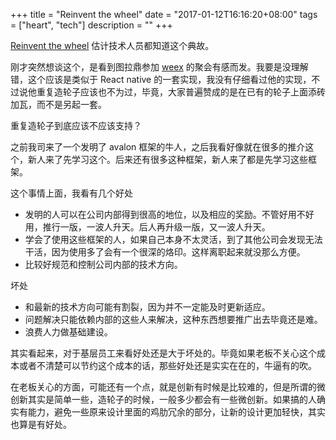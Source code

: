 +++
title = "Reinvent the wheel"
date = "2017-01-12T16:16:20+08:00"
tags = ["heart", "tech"]
description = ""
+++

[Reinvent the wheel](https://en.wikipedia.org/wiki/Reinventing_the_wheel) 估计技术人员都知道这个典故。

刚才突然想谈这个，是看到图拉鼎参加 [weex](https://weex-project.io/) 的聚会有感而发。我要是没理解错，这个应该是类似于 React native 的一套实现，我没有仔细看过他的实现，不过说他重复造轮子应该也不为过，毕竟，大家普遍赞成的是在已有的轮子上面添砖加瓦，而不是另起一套。

重复造轮子到底应该不应该支持？

之前我司来了一个发明了 avalon 框架的牛人，之后我看好像就在很多的推介这个，新人来了先学习这个。后来还有很多这种框架，新人来了都是先学习这些框架。

这个事情上面，我看有几个好处
* 发明的人可以在公司内部得到很高的地位，以及相应的奖励。不管好用不好用，推行一版，一波人升天。后人再升级一版，又一波人升天。
* 学会了使用这些框架的人，如果自己本身不太灵活，到了其他公司会发现无法干活，因为使用多了会有一个很深的烙印。这样离职起来就没那么方便。
* 比较好规范和控制公司内部的技术方向。

坏处
* 和最新的技术方向可能有割裂，因为并不一定能及时更新适应。
* 问题解决只能依赖内部的这些人来解决，这种东西想要推广出去毕竟还是难。
* 浪费人力做基础建设。

其实看起来，对于基层员工来看好处还是大于坏处的。毕竟如果老板不关心这个成本或者不清楚可以节约这个成本的话，那些好处还是实实在在的，牛逼有的吹。

在老板关心的方面，可能还有一个点，就是创新有时候是比较难的，但是所谓的微创新其实是简单一些，造轮子的时候，一般多少都会有一些微创新。如果搞的人确实有能力，避免一些原来设计里面的鸡肋冗余的部分，让新的设计更加轻快，其实也算是有好处。
